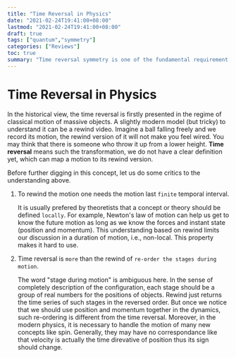 ```yaml
---
title: "Time Reversal in Physics"
date: "2021-02-24T19:41:00+08:00"
lastmod: "2021-02-24T19:41:00+08:00"
draft: true
tags: ["quantum","symmetry"]
categories: ["Reviews"]
toc: true
summary: "Time reversal symmetry is one of the fundamental requirement of most physics theories. However, it is also one of the most strange concepts in the physics, since there is no one can make an experiment to implement the time reversal procedure. In this note, we will discuss how time reversal is introduced in physics and what we actually mean by mentioning it. The note covers the time reversal in classical mechanics and its representation in quantum theory. Some essential mathematical knowledge is required but can be found in Notes/qm."
---
```


# Time Reversal in Physics

In the historical view, the time reversal is firstly presented in the regime of classical motion of massive objects. A slightly modern model (but tricky) to understand it can be a rewind video. Imagine a ball falling freely and we record its motion, the rewind version of it will not make you feel wired. You may think that there is someone who throw it up from a lower height. **Time reversal** means such the transformation, we do not have a clear definition yet, which can map a motion to its rewind version. 

Before further digging in this concept, let us do some critics to the understanding above. 

1.  To rewind the motion one needs the motion last `finite` temporal interval. 

    It is usually prefered by theoretists that a concept or theory should be defined `locally`. For example, Newton's law of motion can help us get to know the future motion as long as we know the forces and instant state (position and momentum). This understanding based on rewind limits our discussion in a duration of motion, i.e., non-local. This property makes it hard to use. 

2.  Time reversal is `more` than the rewind of `re-order the stages during motion`. 

    The word "stage during motion" is ambiguous here. In the sense of completely description of the configuration, each stage should be a group of real numbers for the positions of objects. Rewind just returns the time series of such stages in the reversed order. But once we notice that we should use position and momentum together in the dynamics, such re-ordering is different from the time reversal. 
    Moreover, in the modern physics, it is necessary to handle the motion of many new concepts like spin. Generally, they may have no correspondance like that velocity is actually the time direvative of position thus its sign should change. 